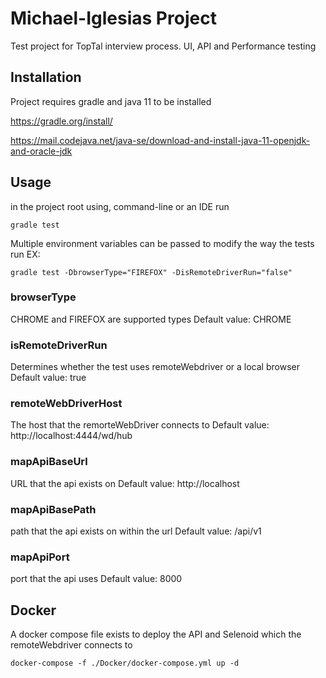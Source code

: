 # Michael-Iglesias Project

Test project for TopTal interview process. UI, API and Performance testing

## Installation

Project requires gradle and java 11 to be installed

https://gradle.org/install/

https://mail.codejava.net/java-se/download-and-install-java-11-openjdk-and-oracle-jdk

## Usage

in the project root using, command-line or an IDE run

```
gradle test
```

Multiple environment variables can be passed to modify the way the tests run EX:

```
gradle test -DbrowserType="FIREFOX" -DisRemoteDriverRun="false"
```

### browserType
CHROME and FIREFOX are supported types
Default value: CHROME

### isRemoteDriverRun 
Determines whether the test uses remoteWebdriver or a local browser
Default value: true

### remoteWebDriverHost 
The host that the remorteWebDriver connects to
Default value: http://localhost:4444/wd/hub

### mapApiBaseUrl 
URL that the api exists on
Default value: http://localhost

### mapApiBasePath
path that the api exists on within the url
Default value: /api/v1

### mapApiPort
port that the api uses
Default value: 8000

## Docker
A docker compose file exists to deploy the API and Selenoid which the remoteWebdriver connects to

```
docker-compose -f ./Docker/docker-compose.yml up -d 
```